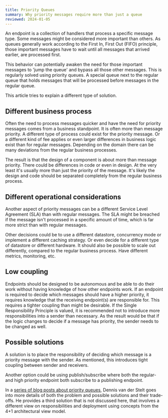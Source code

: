 ```yaml
---
title: Priority Queues
summary: Why priority messages require more than just a queue
reviewed: 2024-01-05
---
```


An endpoint is a collection of handlers that process a specific message type. Some messages might be considered more important than others. As queues generally work according to the First In, First Out (FIFO) principle, those important messages have to wait until all messages that arrived earlier, are processed first.

This behavior can potentially awaken the need for those important messages to 'jump the queue' and bypass all those other messages. This is regularly solved using priority queues. A special queue next to the regular queue that holds messages that will be processed before messages in the regular queue.

This article tries to explain a different type of solution.

## Different business process

Often the need to process messages quicker and have the need for priority messages comes from a business standpoint. It is often more than message priority. A different type of process could exist for the priority message. Or a different kind of fee applies or even larger differences in business logic exist than for regular messages. Depending on the domain there can be many deviations from the regular business processes.

The result is that the design of a component is about more than message priority. There could be differences in code or even in design. At the very least it's usually more than just the priority of the message. It's likely the design and code should be separated completely from the regular business process.

## Different operational considerations

Another aspect of priority messages can be a different Service Level Agreement (SLA) than with regular messages. The SLA might be breached if the message isn't processed in a specific amount of time, which is far more strict than with regular messages.

Other decisions could be to use a different datastore, concurrency mode or implement a different caching strategy. Or even decide for a different type of datastore or different hardware. It should also be possible to scale out differently, compared to the regular business process. Have different metrics, monitoring, etc.

## Low coupling

Endpoints should be designed to be autonomous and be able to do their work without having knowledge of how other endpoints work. If an endpoint is required to decide which messages should have a higher priority, it requires knowledge that the receiving endpoint(s) are responsible for. This requires a tighter coupling than might be desirable. If the Single Responsibility Principle is valued, it is recommended not to introduce more responsibilities into a sender than necessary. As the result would be that if the logic changes to decide if a message has priority, the sender needs to be changed as well.

## Possible solutions

A solution is to place the responsibility of deciding which message is a priority message with the sender. As mentioned, this introduces tight coupling between sender and receivers.

Another option could be using publish/subscribe where both the regular- and high priority endpoint both subscribe to a publishing endpoint.

In a [series of blog posts about priority queues](https://bloggingabout.net/2020/07/16/priority-queues-why-you-dont-need-them/), Dennis van der Stelt goes into more details of both the problem and possible solutions and their trade-offs. He provides a third solution that is not discussed here, that involves a different view on responsibilities and deployment using concepts from the 4+1 architectural view model.
